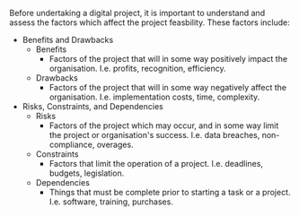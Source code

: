 Before undertaking a digital project, it is important to understand and assess the factors which affect the project feasbility. These factors include:
- Benefits and Drawbacks
    - Benefits
        - Factors of the project that will in some way positively impact the organisation. I.e. profits, recognition, efficiency. 
    - Drawbacks
        - Factors of the project that will in some way negatively affect the organisation. I.e. implementation costs, time, complexity. 
- Risks, Constraints, and Dependencies
    - Risks
        - Factors of the project which may occur, and in some way limit the project or organisation's success. I.e. data breaches, non-compliance, overages.
    - Constraints
        - Factors that limit the operation of a project. I.e. deadlines, budgets, legislation. 
    - Dependencies
        - Things that must be complete prior to starting a task or a project. I.e. software, training, purchases.
